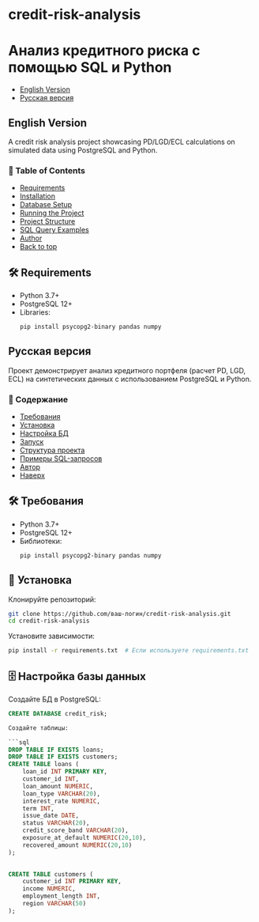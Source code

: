 # credit-risk-analysis
# Анализ кредитного риска с помощью SQL и Python
- [English Version](#english-version)
- [Русская версия](#russian-version)

<a id="english-version"></a>
## English Version
A credit risk analysis project showcasing PD/LGD/ECL calculations on simulated data using PostgreSQL and Python.

### 📌 Table of Contents
- [Requirements](#-requirements)
- [Installation](#-installation)
- [Database Setup](#-database-setup)
- [Running the Project](#-running-the-project)
- [Project Structure](#-project-structure)
- [SQL Query Examples](#-sql-query-examples)
- [Author](#-author)
- [Back to top](#credit-risk-analysis)


## 🛠 Requirements
- Python 3.7+
- PostgreSQL 12+
- Libraries:
  ```bash
  pip install psycopg2-binary pandas numpy

<a id="russian-version"></a>
## Русская версия
Проект демонстрирует анализ кредитного портфеля (расчет PD, LGD, ECL) на синтетических данных с использованием PostgreSQL и Python.

### 📌 Содержание
- [Требования](#-требования)
- [Установка](#-установка)
- [Настройка БД](#-настройка-базы-данных)
- [Запуск](#-запуск)
- [Структура проекта](#-структура-проекта)
- [Примеры SQL-запросов](#-примеры-sql-запросов)
- [Автор](#-автор)
- [Наверх](#credit-risk-analysis)

## 🛠 Требования
- Python 3.7+
- PostgreSQL 12+
- Библиотеки:
  ```bash
  pip install psycopg2-binary pandas numpy


## 🔧 Установка
Клонируйте репозиторий:

```bash
git clone https://github.com/ваш-логин/credit-risk-analysis.git
cd credit-risk-analysis
```

Установите зависимости:

```bash
pip install -r requirements.txt  # Если используете requirements.txt
```

## 🗄 Настройка базы данных

Создайте БД в PostgreSQL:

```sql
CREATE DATABASE credit_risk;

Создайте таблицы:

```sql
DROP TABLE IF EXISTS loans;
DROP TABLE IF EXISTS customers;
CREATE TABLE loans (
    loan_id INT PRIMARY KEY,
    customer_id INT,
    loan_amount NUMERIC,
    loan_type VARCHAR(20),
    interest_rate NUMERIC,
    term INT,
	issue_date DATE,
    status VARCHAR(20),
	credit_score_band VARCHAR(20),
	exposure_at_default NUMERIC(20,10),
    recovered_amount NUMERIC(20,10)
);
  

CREATE TABLE customers (
    customer_id INT PRIMARY KEY,
    income NUMERIC,
    employment_length INT,
    region VARCHAR(50)
);
